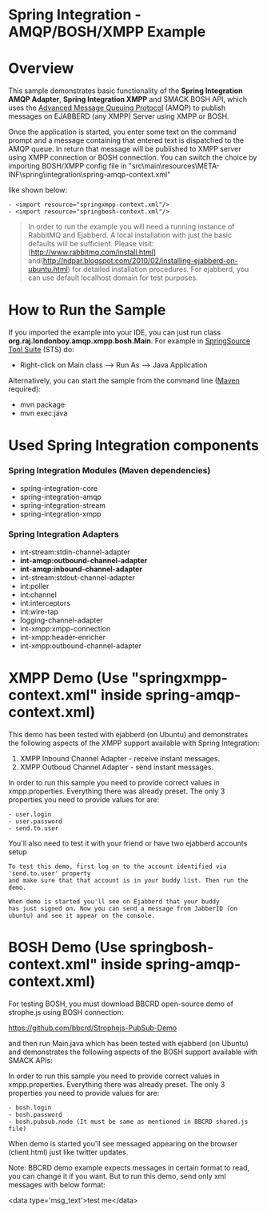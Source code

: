 Spring Integration - AMQP/BOSH/XMPP Example
================================

# Overview

This sample demonstrates basic functionality of the **Spring Integration AMQP Adapter**, **Spring Integration XMPP** and SMACK BOSH API, which uses the [Advanced Message Queuing Protocol](http://www.amqp.org/) (AMQP) to publish messages on EJABBERD (any XMPP) Server using XMPP or BOSH. 

Once the application is started, you enter some text on the command prompt and a message containing that entered text is dispatched to the AMQP queue. In return that message will be published to XMPP server using XMPP connection or BOSH connection. You can switch the choice by importing BOSH/XMPP config file in "src\main\resources\META-INF\spring\integration\spring-amqp-context.xml"

like shown below:

	- <import resource="springxmpp-context.xml"/>
	- <import resource="springbosh-context.xml"/>

> In order to run the example you will need a running  instance of RabbitMQ and Ejabberd. A local installation with just the basic defaults will be sufficient. Please visit: [http://www.rabbitmq.com/install.html] and(http://ndpar.blogspot.com/2010/02/installing-ejabberd-on-ubuntu.html) for detailed installation procedures. For ejabberd, you can use default localhost domain for test purposes.

# How to Run the Sample

If you imported the example into your IDE, you can just run class **org.raj.londonboy.amqp.xmpp.bosh.Main**. For example in [SpringSource Tool Suite](http://www.springsource.com/developer/sts) (STS) do:

* Right-click on Main class --> Run As --> Java Application

Alternatively, you can start the sample from the command line ([Maven](http://maven.apache.org/) required):

* mvn package
* mvn exec:java

# Used Spring Integration components

### Spring Integration Modules (Maven dependencies)

* spring-integration-core
* spring-integration-amqp
* spring-integration-stream
* spring-integration-xmpp

### Spring Integration Adapters

* int-stream:stdin-channel-adapter
* **int-amqp:outbound-channel-adapter**
* **int-amqp:inbound-channel-adapter**
* int-stream:stdout-channel-adapter
* int:poller
* int:channel
* int:interceptors
* int:wire-tap
* logging-channel-adapter
* int-xmpp:xmpp-connection
* int-xmpp:header-enricher 
* int-xmpp:outbound-channel-adapter

# XMPP Demo (Use "springxmpp-context.xml" inside spring-amqp-context.xml)

This demo has been tested with ejabberd (on Ubuntu) and
demonstrates the following aspects of the XMPP support available with Spring Integration:
1. XMPP Inbound Channel Adapter - receive instant messages.
2. XMPP Outboud Channel Adapter - send instant messages.

In order to run this sample you need to provide correct values in xmpp.properties.
Everything there was already preset. The only 3 properties you need to provide values for are:

	- user.login
	- user.password
	- send.to.user
	
You'll also need to test it with your friend or have two ejabberd accounts setup

	To test this demo, first log on to the account identified via 'send.to.user' property
	and make sure that that account is in your buddy list. Then run the demo.
	
	When demo is started you'll see on Ejabberd that your buddy 
	has just signed on. Now you can send a message from JabberID (on ubuntu) and see it appear on the console.

# BOSH Demo (Use springbosh-context.xml" inside spring-amqp-context.xml)

For testing BOSH, you must download BBCRD open-source demo of strophe.js using BOSH connection:

https://github.com/bbcrd/Strophejs-PubSub-Demo

and then run Main.java which has been tested with ejabberd (on Ubuntu) and demonstrates the following aspects of the BOSH support available with SMACK APIs:

In order to run this sample you need to provide correct values in xmpp.properties.
Everything there was already preset. The only 3 properties you need to provide values for are:

	- bosh.login
	- bosh.password
	- bosh.pubsub.node (It must be same as mentioned in BBCRD shared.js file)
	
When demo is started you'll see messaged appearing on the browser (client.html) just like twitter updates.

Note: BBCRD demo example expects messages in certain format to read, you can change it if you want. But to run this demo, send only xml messages with below format:

<entry>&lt;data type='msg_text'&gt;test me&lt;/data&gt;</entry>

